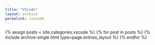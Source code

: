 ```yaml
---
title: "VScode"
layout: archive
permalink: /vscode
---
```



{% assign posts = site.categories.vscode %}
{% for post in posts %} {% include archive-single.html type=page.entries_layout %} {% endfor %}